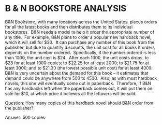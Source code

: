 # B & N BOOKSTORE ANALYSIS

B&N Bookstore, with many locations across the United States, places orders for all the latest books and then distributes them to its individual bookstores.  B&N needs a model to help it order the appropriate number of any title.  For example, B&N plans to order a popular new hardback novel, which it will sell for $30.  It can purchase any number of this book from the publisher, but due to quantity discounts, the unit cost for all books it orders depends on the number ordered.  Specifically, if the number ordered is less than 1000, the unit cost is $24.  After each 1000, the unit costs drops: to $23 for at least 1000 copies; to $22.25 for at least 2000; to $21.75 for at least 3000; and to $21.30 (the lowest possible unit cost) for at least 4000.  B&N is very uncertain about the demand for this book – it estimates that demand could be anywhere from 500 to 4500.  Also, as with most hardback novels, this one will eventually come out in paperback.  Therefore, if B&N has any hardbacks left when the paperback comes out, it will put them on sale for $10, at which price it believes all the leftovers will be sold. 

Question: How many copies of this hardback novel should B&N order from the publisher?

Answer: 500 copies

